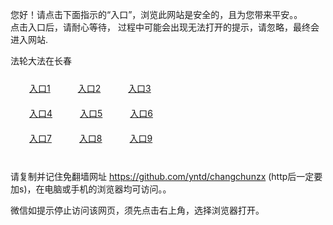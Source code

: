 您好！请点击下面指示的“入口”，浏览此网站是安全的，且为您带来平安。。 <br/>
点击入口后，请耐心等待， 过程中可能会出现无法打开的提示，请忽略，最终会进入网站. </br>

法轮大法在长春<br/>
<div style="padding:10px"><a style="margin:20px" target="_blank" href="https://d3laspjjsrd2pn.cloudfront.net/2Qpsp?nxffrf" id="ccLink1" rel="nofollow">入口1</a> <a target="_blank" style="margin:20px" href="https://d1au1bu05ekoo5.cloudfront.net/2Qpsp?vufzx" id="ccLink2" rel="nofollow">入口2</a> <a style="margin:20px" target="_blank" href="https://d19s9u8gpbcgb1.cloudfront.net/2Qpsp?wdbsic" id="ccLink3" rel="nofollow">入口3</a></div>

<div style="padding:10px" ><a style="margin:20px" target="_blank" href="https://d3laspjjsrd2pn.cloudfront.net/2Qpsp?nxffrf" id="ccLink4" rel="nofollow">入口4</a> <a style="margin:20px" href="https://d1au1bu05ekoo5.cloudfront.net/2Qpsp?vufzx" target="_blank" id="ccLink5" rel="nofollow">入口5</a> <a style="margin:20px" href="https://d19s9u8gpbcgb1.cloudfront.net/2Qpsp?wdbsic" target="_blank" id="ccLink6" rel="nofollow">入口6</a></div>

<div style="padding:10px"><a style="margin:20px" target="_blank" href="https://d3laspjjsrd2pn.cloudfront.net/2Qpsp?nxffrf" id="ccLink7" rel="nofollow">入口7</a> <a style="margin:20px" href="https://d1au1bu05ekoo5.cloudfront.net/2Qpsp?vufzx" target="_blank" id="ccLink8" rel="nofollow">入口8</a> <a style="margin:20px" target="_blank" href="https://d19s9u8gpbcgb1.cloudfront.net/2Qpsp?wdbsic" id="ccLink9" rel="nofollow">入口9</a></div>

<br/>



请复制并记住免翻墙网址 https://github.com/yntd/changchunzx (http后一定要加s)，在电脑或手机的浏览器均可访问。。<br/>

微信如提示停止访问该网页，须先点击右上角，选择浏览器打开。
